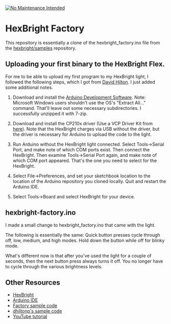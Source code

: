 [![No Maintenance Intended](https://unmaintained.tech/badge.svg)](https://unmaintained.tech/)

# HexBright Factory

This repository is essentially a clone of the hexbright\_factory.ino file from the
[hexbright/samples](https://github.com/hexbright/samples) repository.

## Uploading your first binary to the HexBright Flex.

For me to be able to upload my first program to my HexBright light, I
followed the following steps, which I got from [David Hilton](https://github.com/dhiltonp).
I just added some additional notes.

1. Download and install the [Arduino Development Software](http://arduino.cc/en/Main/Software).
   Note: Microsoft Windows users shouldn't use the OS's "Extract All..."
   command. That'll leave out some necessary subdirectories. I successfully
   unzipped it with 7-zip.

2. Download and install the CP210x driver (Use a VCP Driver Kit from [here](http://www.silabs.com/products/mcu/Pages/USBtoUARTBridgeVCPDrivers.aspx)).
   Note that the HexBright charges via USB without the driver, but the
   driver is necessary for Arduino to upload the code to the light.

3. Run Arduino without the HexBright light connected.  Select 
   Tools->Serial Port, and make note of which COM ports exist. Then connect
   the HexBright. Then examine Tools->Serial Port again, and make note
   of which COM port appeared. That's the one you need to select for
   the HexBright.

4. Select File->Preferences, and set your sketchbook location to the
   location of the Arduino repository you cloned locally.  Quit and restart
   the Arduino IDE.

5. Select Tools->Board and select HexBright for your device.


## hexbright-factory.ino

I made a small change to hexbright\_factory.ino that came with the light.

The following is essentially the same: Quick button presses cycle through
off, low, medium, and high modes. Hold down the button while off for blinky 
mode.

What's different now is that after you've used the light for a couple of 
seconds, then the next button press always turns it off.  You no longer 
have to cycle through the various brightness levels.

## Other Resources

* [HexBright](http://hexbright.com/)
* [Arduino IDE](http://arduino.cc/en/Main/Software)
* [Factory sample code](https://github.com/hexbright/samples)
* [dhiltonp's sample code](https://github.com/dhiltonp/hexbright)
* [YouTube tutorial](https://youtu.be/sUbAkz_Lwxk)

